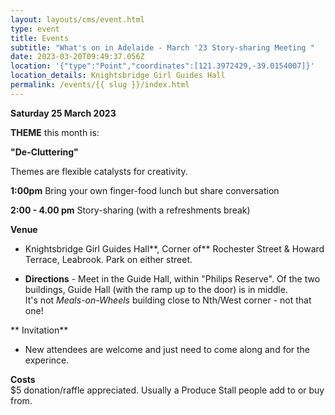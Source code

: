 ```yaml
---
layout: layouts/cms/event.html
type: event
title: Events
subtitle: "What's on in Adelaide - March '23 Story-sharing Meeting "
date: 2023-03-20T09:49:37.056Z
location: '{"type":"Point","coordinates":[121.3972429,-39.0154007]}'
location_details: Knightsbridge Girl Guides Hall
permalink: /events/{{ slug }}/index.html
---
```

  **Saturday 25 March 2023**

**THEME** this month is:

**"De-Cluttering"**
 
Themes are flexible catalysts for creativity.   

**1:00pm**    Bring your own finger-food lunch but share conversation  

**2:00 - 4.00 pm**    Story-sharing (with a refreshments break) 

**Venue**

* Knightsbridge Girl Guides Hall**, Corner of** Rochester Street & Howard Terrace, Leabrook. Park on either street. 

* **Directions**  - Meet  in the  Guide Hall, within "Philips Reserve". Of the two buildings, Guide Hall (with the ramp up to the door) is in middle.  
It's not *Meals-on-Wheels* building close to Nth/West corner - not that one!

** Invitation**  
* New attendees are welcome and just need to come along and for the experince.  

**Costs**   
$5 donation/raffle appreciated. Usually a Produce Stall people add to or buy from.